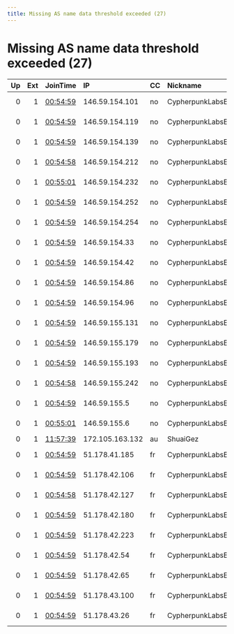 ```yaml
---
title: Missing AS name data threshold exceeded (27)
---
```


# Missing AS name data threshold exceeded (27)

|   Up |   Ext | JoinTime                                                                                            | IP              | CC   | Nickname           |   ORp |   Dirp | Version   | Contact                   | OS    |   eFamMembers |
|-----:|------:|:----------------------------------------------------------------------------------------------------|:----------------|:-----|:-------------------|------:|-------:|:----------|:--------------------------|:------|--------------:|
|    0 |     1 | [00:54:59](https://metrics.torproject.org/rs.html#details/BFD0A2E46E8C8EFA5915C7F0F80DA258C5617002) | 146.59.154.101  | no   | CypherpunkLabsExit |  9001 |     80 | 0.4.3.6   | CypherpunkLabs Cypherpunk | Linux |            52 |
|    0 |     1 | [00:54:59](https://metrics.torproject.org/rs.html#details/AFB6CD5FB5105114DBA2896B937961A92BA02583) | 146.59.154.119  | no   | CypherpunkLabsExit |  9001 |     80 | 0.4.3.6   | CypherpunkLabs Cypherpunk | Linux |            52 |
|    0 |     1 | [00:54:59](https://metrics.torproject.org/rs.html#details/94150F2EFFDAF6D3F1C5D967D2EFC33317626259) | 146.59.154.139  | no   | CypherpunkLabsExit |  9001 |     80 | 0.4.3.6   | CypherpunkLabs Cypherpunk | Linux |            52 |
|    0 |     1 | [00:54:58](https://metrics.torproject.org/rs.html#details/DED7BECF6E1340A34EAEBA7C5C04331C66A1A498) | 146.59.154.212  | no   | CypherpunkLabsExit |  9001 |     80 | 0.4.3.6   | CypherpunkLabs Cypherpunk | Linux |            52 |
|    0 |     1 | [00:55:01](https://metrics.torproject.org/rs.html#details/95B9FC8909895A0B16999E60E8206A77B7C35B6F) | 146.59.154.232  | no   | CypherpunkLabsExit |  9001 |     80 | 0.4.3.6   | CypherpunkLabs Cypherpunk | Linux |            52 |
|    0 |     1 | [00:54:59](https://metrics.torproject.org/rs.html#details/655A818BFB4AE5C843F8CC773D3FDF6C90942BE2) | 146.59.154.252  | no   | CypherpunkLabsExit |  9001 |     80 | 0.4.3.6   | CypherpunkLabs Cypherpunk | Linux |            52 |
|    0 |     1 | [00:54:59](https://metrics.torproject.org/rs.html#details/83B09A1F01D138131DC04317A89207552F904220) | 146.59.154.254  | no   | CypherpunkLabsExit |  9001 |     80 | 0.4.3.6   | CypherpunkLabs Cypherpunk | Linux |            52 |
|    0 |     1 | [00:54:59](https://metrics.torproject.org/rs.html#details/883D154BDCEBBE2F23EC5536EA25FB8584C64A73) | 146.59.154.33   | no   | CypherpunkLabsExit |  9001 |     80 | 0.4.3.6   | CypherpunkLabs Cypherpunk | Linux |            52 |
|    0 |     1 | [00:54:59](https://metrics.torproject.org/rs.html#details/C31E69B3F59792B62448EA05A33401A0C643D166) | 146.59.154.42   | no   | CypherpunkLabsExit |  9001 |     80 | 0.4.3.6   | CypherpunkLabs Cypherpunk | Linux |            52 |
|    0 |     1 | [00:54:59](https://metrics.torproject.org/rs.html#details/E8599755E44AA2F624D7B5669224A2024241FBAA) | 146.59.154.86   | no   | CypherpunkLabsExit |  9001 |     80 | 0.4.3.6   | CypherpunkLabs Cypherpunk | Linux |            52 |
|    0 |     1 | [00:54:59](https://metrics.torproject.org/rs.html#details/E6B79A4A64551792E5E9A21170DE481B490A2848) | 146.59.154.96   | no   | CypherpunkLabsExit |  9001 |     80 | 0.4.3.6   | CypherpunkLabs Cypherpunk | Linux |            52 |
|    0 |     1 | [00:54:59](https://metrics.torproject.org/rs.html#details/592ACA273B32F869DD938192E2830685B3517365) | 146.59.155.131  | no   | CypherpunkLabsExit |  9001 |     80 | 0.4.3.6   | CypherpunkLabs Cypherpunk | Linux |            52 |
|    0 |     1 | [00:54:59](https://metrics.torproject.org/rs.html#details/01341AF7ABE1B3C1DAFCA214DC5BF40332C5531D) | 146.59.155.179  | no   | CypherpunkLabsExit |  9001 |     80 | 0.4.3.6   | CypherpunkLabs Cypherpunk | Linux |            52 |
|    0 |     1 | [00:54:59](https://metrics.torproject.org/rs.html#details/D7491667075CA293BD0605955825B0AE383A3ECE) | 146.59.155.193  | no   | CypherpunkLabsExit |  9001 |     80 | 0.4.3.6   | CypherpunkLabs Cypherpunk | Linux |            52 |
|    0 |     1 | [00:54:58](https://metrics.torproject.org/rs.html#details/DCE786ADBFA01EAEA7C1B2F29571B5977985996E) | 146.59.155.242  | no   | CypherpunkLabsExit |  9001 |     80 | 0.4.3.6   | CypherpunkLabs Cypherpunk | Linux |            52 |
|    0 |     1 | [00:54:59](https://metrics.torproject.org/rs.html#details/1DB0810B6CCB650B94509166BCE2638DEC35F07B) | 146.59.155.5    | no   | CypherpunkLabsExit |  9001 |     80 | 0.4.3.6   | CypherpunkLabs Cypherpunk | Linux |            52 |
|    0 |     1 | [00:55:01](https://metrics.torproject.org/rs.html#details/407552BF96C04665946D228C6AF8F3AF522B7828) | 146.59.155.6    | no   | CypherpunkLabsExit |  9001 |     80 | 0.4.3.6   | CypherpunkLabs Cypherpunk | Linux |            52 |
|    0 |     1 | [11:57:39](https://metrics.torproject.org/rs.html#details/7119EF777DB4124319C6CF77D302875713374092) | 172.105.163.132 | au   | ShuaiGez           |  9002 |      0 | 0.4.3.6   | None                      | Linux |             1 |
|    0 |     1 | [00:54:59](https://metrics.torproject.org/rs.html#details/D72A4CFC1B82CFDDD6E96793C80C968283CEC35D) | 51.178.41.185   | fr   | CypherpunkLabsExit |  9001 |     80 | 0.4.3.6   | CypherpunkLabs Cypherpunk | Linux |            52 |
|    0 |     1 | [00:54:59](https://metrics.torproject.org/rs.html#details/93A4F8D65E3315720B883003F3E2FDFEBF1F3194) | 51.178.42.106   | fr   | CypherpunkLabsExit |  9001 |     80 | 0.4.3.6   | CypherpunkLabs Cypherpunk | Linux |            52 |
|    0 |     1 | [00:54:58](https://metrics.torproject.org/rs.html#details/591F63112A1DA6C7C2AC88FF5431B8F78C3ECEE0) | 51.178.42.127   | fr   | CypherpunkLabsExit |  9001 |     80 | 0.4.3.6   | CypherpunkLabs Cypherpunk | Linux |            52 |
|    0 |     1 | [00:54:59](https://metrics.torproject.org/rs.html#details/827B6E6B8250292EBD4D22F08B1ADAC16FA5C8D7) | 51.178.42.180   | fr   | CypherpunkLabsExit |  9001 |     80 | 0.4.3.6   | CypherpunkLabs Cypherpunk | Linux |            52 |
|    0 |     1 | [00:54:59](https://metrics.torproject.org/rs.html#details/2F9C34D83C8762C11A75F50635337B57B8F78296) | 51.178.42.223   | fr   | CypherpunkLabsExit |  9001 |     80 | 0.4.3.6   | CypherpunkLabs Cypherpunk | Linux |            52 |
|    0 |     1 | [00:54:59](https://metrics.torproject.org/rs.html#details/3587C757064CC6F472AA3C9847699626F64D431A) | 51.178.42.54    | fr   | CypherpunkLabsExit |  9001 |     80 | 0.4.3.6   | CypherpunkLabs Cypherpunk | Linux |            52 |
|    0 |     1 | [00:54:59](https://metrics.torproject.org/rs.html#details/DF488765D769DA9D552FB7311D0E3134934E1495) | 51.178.42.65    | fr   | CypherpunkLabsExit |  9001 |     80 | 0.4.3.6   | CypherpunkLabs Cypherpunk | Linux |            52 |
|    0 |     1 | [00:54:59](https://metrics.torproject.org/rs.html#details/3CAEF6FB025B1D1AEBC1F7B69F93706F247EDC18) | 51.178.43.100   | fr   | CypherpunkLabsExit |  9001 |     80 | 0.4.3.6   | CypherpunkLabs Cypherpunk | Linux |            52 |
|    0 |     1 | [00:54:59](https://metrics.torproject.org/rs.html#details/4FCDC4B6483E7AEB1F1AD27222430935C8C1CBE9) | 51.178.43.26    | fr   | CypherpunkLabsExit |  9001 |     80 | 0.4.3.6   | CypherpunkLabs Cypherpunk | Linux |            52 |
